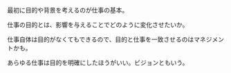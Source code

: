 最初に目的や背景を考えるのが仕事の基本。

仕事の目的とは、影響を与えることでどのように変化させたいか。

仕事自体は目的がなくてもできるので、目的と仕事を一致させるのはマネジメントかも。

あらゆる仕事は目的を明確にしたほうがいい。ビジョンともいう。
